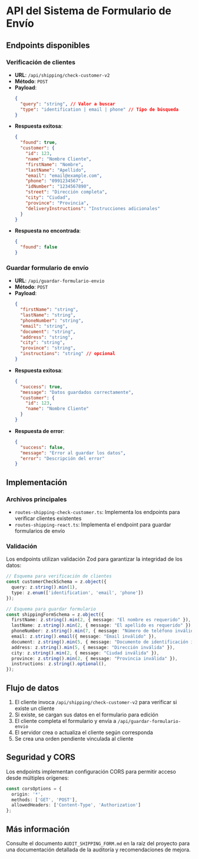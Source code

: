# API del Sistema de Formulario de Envío

## Endpoints disponibles

### Verificación de clientes
- **URL**: `/api/shipping/check-customer-v2`
- **Método**: `POST`
- **Payload**:
  ```json
  {
    "query": "string", // Valor a buscar
    "type": "identification | email | phone" // Tipo de búsqueda
  }
  ```
- **Respuesta exitosa**:
  ```json
  {
    "found": true,
    "customer": {
      "id": 123,
      "name": "Nombre Cliente",
      "firstName": "Nombre",
      "lastName": "Apellido",
      "email": "email@example.com",
      "phone": "0991234567",
      "idNumber": "1234567890",
      "street": "Dirección completa",
      "city": "Ciudad",
      "province": "Provincia",
      "deliveryInstructions": "Instrucciones adicionales"
    }
  }
  ```
- **Respuesta no encontrada**:
  ```json
  {
    "found": false
  }
  ```

### Guardar formulario de envío
- **URL**: `/api/guardar-formulario-envio`
- **Método**: `POST`
- **Payload**:
  ```json
  {
    "firstName": "string",
    "lastName": "string",
    "phoneNumber": "string",
    "email": "string",
    "document": "string",
    "address": "string",
    "city": "string",
    "province": "string",
    "instructions": "string" // opcional
  }
  ```
- **Respuesta exitosa**:
  ```json
  {
    "success": true,
    "message": "Datos guardados correctamente",
    "customer": {
      "id": 123,
      "name": "Nombre Cliente"
    }
  }
  ```
- **Respuesta de error**:
  ```json
  {
    "success": false,
    "message": "Error al guardar los datos",
    "error": "Descripción del error"
  }
  ```

## Implementación

### Archivos principales
- `routes-shipping-check-customer.ts`: Implementa los endpoints para verificar clientes existentes
- `routes-shipping-react.ts`: Implementa el endpoint para guardar formularios de envío

### Validación
Los endpoints utilizan validación Zod para garantizar la integridad de los datos:

```typescript
// Esquema para verificación de clientes
const customerCheckSchema = z.object({
  query: z.string().min(1),
  type: z.enum(['identification', 'email', 'phone'])
});

// Esquema para guardar formulario
const shippingFormSchema = z.object({
  firstName: z.string().min(2, { message: "El nombre es requerido" }),
  lastName: z.string().min(2, { message: "El apellido es requerido" }),
  phoneNumber: z.string().min(7, { message: "Número de teléfono inválido" }),
  email: z.string().email({ message: "Email inválido" }),
  document: z.string().min(5, { message: "Documento de identificación inválido" }),
  address: z.string().min(5, { message: "Dirección inválida" }),
  city: z.string().min(2, { message: "Ciudad inválida" }),
  province: z.string().min(2, { message: "Provincia inválida" }),
  instructions: z.string().optional(),
});
```

## Flujo de datos

1. El cliente invoca `/api/shipping/check-customer-v2` para verificar si existe un cliente
2. Si existe, se cargan sus datos en el formulario para edición
3. El cliente completa el formulario y envía a `/api/guardar-formulario-envio`
4. El servidor crea o actualiza el cliente según corresponda
5. Se crea una orden pendiente vinculada al cliente

## Seguridad y CORS

Los endpoints implementan configuración CORS para permitir acceso desde múltiples orígenes:

```typescript
const corsOptions = {
  origin: '*',
  methods: ['GET', 'POST'],
  allowedHeaders: ['Content-Type', 'Authorization']
};
```

## Más información

Consulte el documento `AUDIT_SHIPPING_FORM.md` en la raíz del proyecto para una documentación detallada de la auditoría y recomendaciones de mejora.